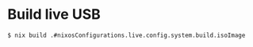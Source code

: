 # Build live USB

```console
$ nix build .#nixosConfigurations.live.config.system.build.isoImage
```
